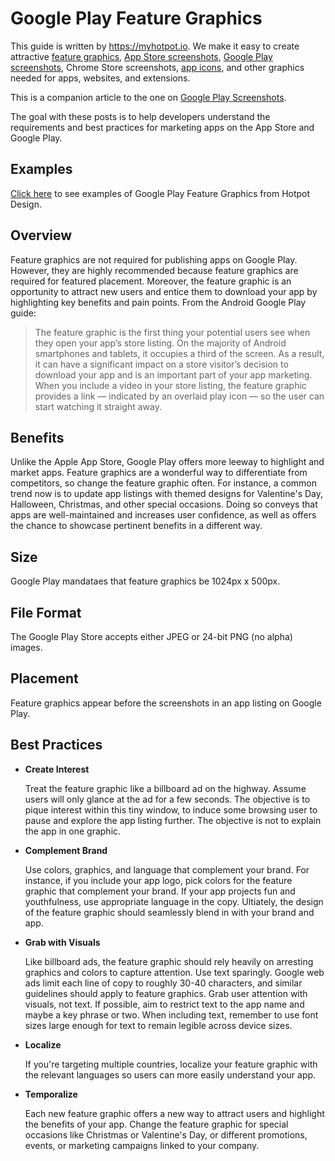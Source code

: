 # Google Play Feature Graphics
This guide is written by https://myhotpot.io. We make it easy to create attractive [feature graphics](https://myhotpot.io/templates/google_play_feature_graphic?s=github), [App Store screenshots](https://myhotpot.io/templates/iphone_xs_max?s=github), [Google Play screenshots](https://myhotpot.io/templates/samsung_s9?s=github), Chrome Store screenshots, [app icons](https://myhotpot.io/templates/app_store_icon), and other graphics needed for apps, websites, and extensions.

This is a companion article to the one on [Google Play Screenshots](https://github.com/HotpotDesign/Google-Play-Screenshots).

The goal with these posts is to help developers understand the requirements and best practices for marketing apps on the App Store and Google Play.

## Examples
[Click here](https://myhotpot.io/templates/google_play_feature_graphic?s=github) to see examples of Google Play Feature Graphics from Hotpot Design.

## Overview
Feature graphics are not required for publishing apps on Google Play. However, they are highly recommended because feature graphics are required for featured placement. Moreover, the feature graphic is an opportunity to attract new users and entice them to download your app by highlighting key benefits and pain points. From the Android Google Play guide:

> The feature graphic is the first thing your potential users see when they open your app’s store listing. On the majority of Android smartphones and tablets, it occupies a third of the screen. As a result, it can have a significant impact on a store visitor’s decision to download your app and is an important part of your app marketing. When you include a video in your store listing, the feature graphic provides a link — indicated by an overlaid play icon — so the user can start watching it straight away.

## Benefits
Unlike the Apple App Store, Google Play offers more leeway to highlight and market apps. Feature graphics are a wonderful way to differentiate from competitors, so change the feature graphic often. For instance, a common trend now is to update app listings with themed designs for Valentine's Day, Halloween, Christmas, and other special occasions. Doing so conveys that apps are well-maintained and increases user confidence, as well as offers the chance to showcase pertinent benefits in a different way.

## Size
Google Play mandataes that feature graphics be 1024px x 500px.

## File Format
The Google Play Store accepts either JPEG or 24-bit PNG (no alpha) images.

## Placement
Feature graphics appear before the screenshots in an app listing on Google Play.

## Best Practices
* **Create Interest**

  Treat the feature graphic like a billboard ad on the highway. Assume users will only glance at the ad for a few seconds. The objective is to pique interest within this tiny window, to induce some browsing user to pause and explore the app listing further. The objective is not to explain the app in one graphic.
  
* **Complement Brand**

  Use colors, graphics, and language that complement your brand. For instance, if you include your app logo, pick colors for the feature graphic that complement your brand. If your app projects fun and youthfulness, use appropriate language in the copy. Ultiately, the design of the feature graphic should seamlessly blend in with your brand and app.
 
* **Grab with Visuals**

  Like billboard ads, the feature graphic should rely heavily on arresting graphics and colors to capture attention. Use text sparingly. Google web ads limit each line of copy to roughly 30-40 characters, and similar guidelines should apply to feature graphics. Grab user attention with visuals, not text. If possible, aim to restrict text to the app name and maybe a key phrase or two. When including text, remember to use font sizes large enough for text to remain legible across device sizes.

* **Localize**

  If you're targeting multiple countries, localize your feature graphic with the relevant languages so users can more easily understand your app.

* **Temporalize**

  Each new feature graphic offers a new way to attract users and highlight the benefits of your app. Change the feature graphic for special occasions like Christmas or Valentine's Day, or different promotions, events, or marketing campaigns linked to your company.
